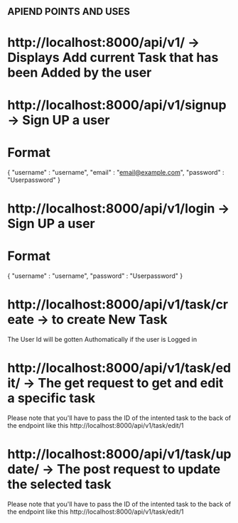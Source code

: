 ## APIEND POINTS AND USES

# http://localhost:8000/api/v1/ -> Displays Add current Task that has been Added by the user

# http://localhost:8000/api/v1/signup -> Sign UP a user

# Format

{
"username" : "username",
"email" : "email@example.com",
"password" : "Userpassword"
}

# http://localhost:8000/api/v1/login -> Sign UP a user

# Format

{
"username" : "username",
"password" : "Userpassword"
}

# http://localhost:8000/api/v1/task/create -> to create New Task

The User Id will be gotten Authomatically if the user is Logged in

# http://localhost:8000/api/v1/task/edit/ -> The get request to get and edit a specific task

Please note that you'll have to pass the ID of the intented task to the back of the endpoint like this http://localhost:8000/api/v1/task/edit/1

# http://localhost:8000/api/v1/task/update/ -> The post request to update the selected task

Please note that you'll have to pass the ID of the intented task to the back of the endpoint like this http://localhost:8000/api/v1/task/edit/1

